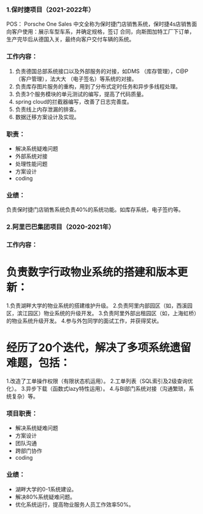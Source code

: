 ### 1.保时捷项目（2021-2022年）
POS： Porsche One Sales 中文全称为保时捷门店销售系统，保时捷4s店销售面向客户使用：展示车型车系，并确定规格，签订 合同，向斯图加特工厂下订单，生产完毕后从德国入关，最终向客户交付车辆的系统。 

### 工作内容： 
1. 负责德国总部系统接口以及外部服务的对接，如DMS （库存管理），C@P （客户管理），法大大 （电子签名）等系统的对接。 
2. 负责库存图片服务的重构，用到了分布式定时任务和异步多线程处理。 
3. 负责3个服务模块的单元测试的编写，提高了代码质量。 
4. spring cloud的拦截器编写，改善了日志完善度。 
5. 负责线上内存泄漏的排查。 
6. 数据迁移方案设计及实现。 

### 职责： 
* 解决系统疑难问题
* 外部系统对接
* 处理性能问题
* 方案设计
* coding

### 业绩： 
负责保时捷门店销售系统负责40%的系统功能。如库存系统，电子签约等。

### 2.阿里巴巴集团项目（2020-2021年）

### 工作内容：

# 负责数字行政物业系统的搭建和版本更新：
1.负责湖畔大学的物业系统的搭建维护升级。
2.负责阿里内部园区（如，西溪园区，滨江园区）物业系统的升级开发。
3.负责阿里外部出租园区（如，上海虹桥）的物业系统升级开发。
4.参与外包同学的面试工作，并获得奖状。

# 经历了20个迭代，解决了多项系统遗留难题，包括：
1.改造了工单操作权限（有限状态机运用）。
2.工单列表（SQL索引及2级查询优化）。
3.异步下载（函数式lazy特性运用）。
4.与BI部门系统对接（沟通繁琐，系统复杂）等。

### 项目职责：
* 解决系统疑难问题
* 方案设计
* 团队沟通
* 跨部门协作
* coding

### 业绩：
* 湖畔大学的0-1系统建设。
* 解决80%系统疑难问题。
* 优化系统运行，提高物业服务人员工作效率50%。

